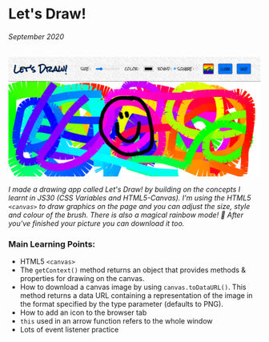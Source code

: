 # Let's Draw!

###### September 2020

![Let's Draw!](./Images/letsDrawApp2.PNG)

_I made a drawing app called Let's Draw! by building on the concepts I learnt in JS30 (CSS Variables and HTML5-Canvas). I'm using the HTML5 `<canvas>` to draw graphics on the page and you can adjust the size, style and colour of the brush. There is also a magical rainbow mode! 🌈 After you've finished your picture you can download it too._

### Main Learning Points:

- HTML5 `<canvas>`
- The `getContext()` method returns an object that provides methods & properties for drawing on the canvas.
- How to download a canvas image by using `canvas.toDataURL()`. This method returns a data URL containing a representation of the image in the format specified by the type parameter (defaults to PNG).
- How to add an icon to the browser tab
- `this` used in an arrow function refers to the whole window
- Lots of event listener practice
